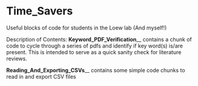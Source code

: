 # Time_Savers
Useful blocks of code for students in the Loew lab (And myself!)

Description of Contents:
**Keyword_PDF_Verification**__ contains a chunk of code to cycle through a series of pdfs and identify if key word(s) is/are present. This is intended to serve as a quick sanity check for literature reviews. 

**Reading_And_Exporting_CSVs**__ contains some simple code chunks to read in and export CSV files
